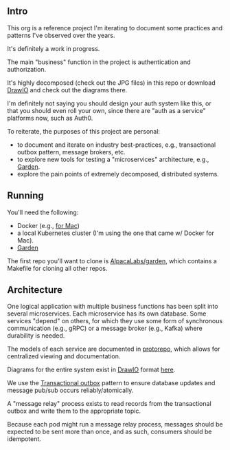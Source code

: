 ## Intro
This org is a reference project I'm iterating to document some practices and patterns I've observed over the years.

It's definitely a work in progress.

The main "business" function in the project is authentication and authorization.

It's highly decomposed (check out the JPG files) in this repo or download [DrawIO](https://github.com/jgraph/drawio-desktop)
and check out the diagrams there.

I'm definitely not saying you should design your auth system like this, or that you should even roll your own, since
there are "auth as a service" platforms now, such as Auth0.

To reiterate, the purposes of this project are personal:
* to document and iterate on industry best-practices, e.g., transactional outbox pattern, message brokers, etc.
* to explore new tools for testing a "microservices" architecture, e.g., [Garden](https://garden.io/).
* explore the pain points of extremely decomposed, distributed systems.

## Running
You'll need the following:
* Docker (e.g., [for Mac](https://docs.docker.com/docker-for-mac/))
* a local Kubernetes cluster (I'm using the one that came w/ Docker for Mac).
* [Garden](https://garden.io/)

The first repo you'll want to clone is [AlpacaLabs/garden](https://github.com/AlpacaLabs/garden),
which contains a Makefile for cloning all other repos.

## Architecture
One logical application with multiple business functions has been split into several microservices.
Each microservice has its own database. Some services "depend" on others, for which they use
some form of synchronous communication (e.g., gRPC) or a message broker (e.g., Kafka) where durability is needed.

The models of each service are documented in [protorepo](https://github.com/AlpacaLabs/protorepo),
which allows for centralized viewing and documentation.

Diagrams for the entire system exist in [DrawIO](https://github.com/jgraph/drawio-desktop) format 
[here](https://github.com/AlpacaLabs/getting-started/blob/master/architecture.drawio).

We use the [Transactional outbox](https://microservices.io/patterns/data/transactional-outbox.html)
pattern to ensure database updates and message pub/sub occurs reliably/atomically.

A "message relay" process exists to read records from the transactional outbox and write them to the appropriate topic.

Because each pod might run a message relay process, messages should be expected to be sent more than once, and as such, consumers should be idempotent.
